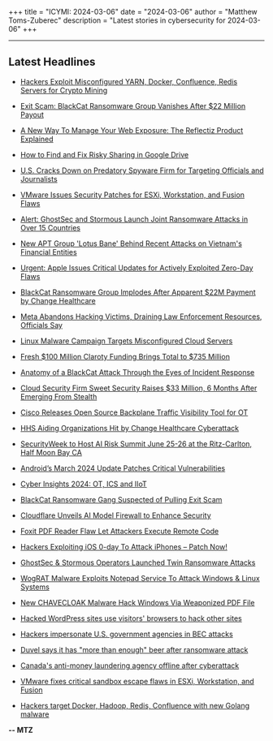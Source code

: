 +++
title = "ICYMI: 2024-03-06"
date = "2024-03-06"
author = "Matthew Toms-Zuberec"
description = "Latest stories in cybersecurity for 2024-03-06"
+++

---------------------------------------------------------------------------
## Latest Headlines
- [Hackers Exploit Misconfigured YARN, Docker, Confluence, Redis Servers for Crypto Mining](https://thehackernews.com/2024/03/hackers-exploit-misconfigured-yarn.html)

- [Exit Scam: BlackCat Ransomware Group Vanishes After $22 Million Payout](https://thehackernews.com/2024/03/exit-scam-blackcat-ransomware-group.html)

- [A New Way To Manage Your Web Exposure: The Reflectiz Product Explained](https://thehackernews.com/2024/03/a-new-way-to-manage-your-web-exposure.html)

- [How to Find and Fix Risky Sharing in Google Drive](https://thehackernews.com/2024/03/how-to-find-and-fix-risky-sharing-in.html)

- [U.S. Cracks Down on Predatory Spyware Firm for Targeting Officials and Journalists](https://thehackernews.com/2024/03/us-cracks-down-on-predatory-spyware.html)

- [VMware Issues Security Patches for ESXi, Workstation, and Fusion Flaws](https://thehackernews.com/2024/03/vmware-issues-security-patches-for-esxi.html)

- [Alert: GhostSec and Stormous Launch Joint Ransomware Attacks in Over 15 Countries](https://thehackernews.com/2024/03/alert-ghostsec-and-stormous-launch.html)

- [New APT Group 'Lotus Bane' Behind Recent Attacks on Vietnam's Financial Entities](https://thehackernews.com/2024/03/new-apt-group-lotus-bane-behind-recent.html)

- [Urgent: Apple Issues Critical Updates for Actively Exploited Zero-Day Flaws](https://thehackernews.com/2024/03/urgent-apple-issues-critical-updates.html)

- [BlackCat Ransomware Group Implodes After Apparent $22M Payment by Change Healthcare](https://krebsonsecurity.com/2024/03/blackcat-ransomware-group-implodes-after-apparent-22m-ransom-payment-by-change-healthcare/)

- [Meta Abandons Hacking Victims, Draining Law Enforcement Resources, Officials Say](https://www.wired.com/story/meta-hacked-users-draining-resources/)

- [Linux Malware Campaign Targets Misconfigured Cloud Servers](https://www.securityweek.com/linux-malware-campaign-targets-misconfigured-cloud-servers/)

- [Fresh $100 Million Claroty Funding Brings Total to $735 Million](https://www.securityweek.com/fresh-100-million-claroty-funding-brings-total-to-735-million/)

- [Anatomy of a BlackCat Attack Through the Eyes of Incident Response](https://www.securityweek.com/anatomy-of-a-blackcat-attack-through-the-eyes-of-incident-response/)

- [Cloud Security Firm Sweet Security Raises $33 Million, 6 Months After Emerging From Stealth](https://www.securityweek.com/cloud-security-firm-sweet-security-raises-33-million-6-months-after-emerging-from-stealth/)

- [Cisco Releases Open Source Backplane Traffic Visibility Tool for OT](https://www.securityweek.com/cisco-releases-open-source-backplane-traffic-visibility-tool-for-ot/)

- [HHS Aiding Organizations Hit by Change Healthcare Cyberattack](https://www.securityweek.com/hhs-aiding-organizations-hit-by-change-healthcare-cyberattack/)

- [SecurityWeek to Host AI Risk Summit June 25-26 at the Ritz-Carlton, Half Moon Bay CA](https://www.securityweek.com/securityweek-to-ai-risk-summit-june-25-26-at-the-ritz-carlton-half-moon-bay-ca/)

- [Android’s March 2024 Update Patches Critical Vulnerabilities](https://www.securityweek.com/androids-march-2024-update-patches-critical-vulnerabilities/)

- [Cyber Insights 2024: OT, ICS and IIoT](https://www.securityweek.com/cyber-insights-2024-ot-ics-and-iiot/)

- [BlackCat Ransomware Gang Suspected of Pulling Exit Scam](https://www.securityweek.com/blackcat-ransomware-gang-suspected-of-pulling-exit-scam/)

- [Cloudflare Unveils AI Model Firewall to Enhance Security](https://cybersecuritynews.com/cloudflare-launches-ai-firewall/)

- [Foxit PDF Reader Flaw Let Attackers Execute Remote Code](https://cybersecuritynews.com/foxit-pdf-reader-flaw/)

- [Hackers Exploiting iOS 0-day To Attack iPhones – Patch Now!](https://cybersecuritynews.com/hackers-exploit-ios-zero-day-attack/)

- [GhostSec & Stormous Operators Launched Twin Ransomware Attacks](https://cybersecuritynews.com/ghostsec-stormous-launched-ransomware/)

- [WogRAT Malware Exploits Notepad Service To Attack Windows & Linux Systems](https://cybersecuritynews.com/wograt-malware-exploits-notepad/)

- [New CHAVECLOAK Malware Hack Windows Via Weaponized PDF File](https://cybersecuritynews.com/chavecloak-pdf-windows-hack/)

- [Hacked WordPress sites use visitors' browsers to hack other sites](https://www.bleepingcomputer.com/news/security/hacked-wordpress-sites-use-visitors-browsers-to-hack-other-sites/)

- [Hackers impersonate U.S. government agencies in BEC attacks](https://www.bleepingcomputer.com/news/security/hackers-impersonate-us-government-agencies-in-bec-attacks/)

- [Duvel says it has "more than enough" beer after ransomware attack](https://www.bleepingcomputer.com/news/security/duvel-says-it-has-more-than-enough-beer-after-ransomware-attack/)

- [Canada's anti-money laundering agency offline after cyberattack](https://www.bleepingcomputer.com/news/security/canadas-anti-money-laundering-agency-offline-after-cyberattack/)

- [VMware fixes critical sandbox escape flaws in ESXi, Workstation, and Fusion](https://www.bleepingcomputer.com/news/security/vmware-fixes-critical-sandbox-escape-flaws-in-esxi-workstation-and-fusion/)

- [Hackers target Docker, Hadoop, Redis, Confluence with new Golang malware](https://www.bleepingcomputer.com/news/security/hackers-target-docker-hadoop-redis-confluence-with-new-golang-malware/)

**-- MTZ**